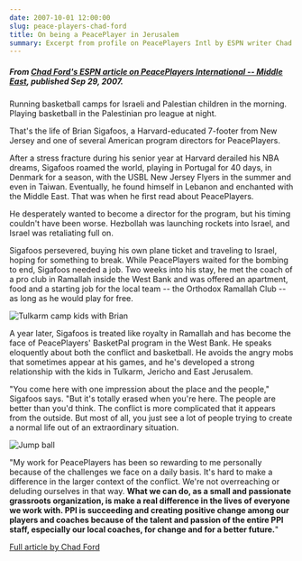 ```yaml
---
date: 2007-10-01 12:00:00
slug: peace-players-chad-ford
title: On being a PeacePlayer in Jerusalem
summary: Excerpt from profile on PeacePlayers Intl by ESPN writer Chad Ford.
---
```


##### From [Chad Ford's ESPN article on PeacePlayers International -- Middle East](https://www.espn.com/nba/columns/story?columnist=ford_chad&page=PeacePlayers), published Sep 29, 2007.

Running basketball camps for Israeli and Palestian children in the morning. Playing basketball in the Palestinian pro league at night.

That's the life of Brian Sigafoos, a Harvard-educated 7-footer from New Jersey and one of several American program directors for PeacePlayers.

After a stress fracture during his senior year at Harvard derailed his NBA dreams, Sigafoos roamed the world, playing in Portugal for 40 days, in Denmark for a season, with the USBL New Jersey Flyers in the summer and even in Taiwan. Eventually, he found himself in Lebanon and enchanted with the Middle East. That was when he first read about PeacePlayers.

He desperately wanted to become a director for the program, but his timing couldn't have been worse. Hezbollah was launching rockets into Israel, and Israel was retaliating full on.

Sigafoos persevered, buying his own plane ticket and traveling to Israel, hoping for something to break. While PeacePlayers waited for the bombing to end, Sigafoos needed a job. Two weeks into his stay, he met the coach of a pro club in Ramallah inside the West Bank and was offered an apartment, food and a starting job for the local team -- the Orthodox Ramallah Club -- as long as he would play for free.

![Tulkarm camp kids with Brian](/img/posts/pfp-tulkarm-kids.jpg)

A year later, Sigafoos is treated like royalty in Ramallah and has become the face of PeacePlayers' BasketPal program in the West Bank. He speaks eloquently about both the conflict and basketball. He avoids the angry mobs that sometimes appear at his games, and he's developed a strong relationship with the kids in Tulkarm, Jericho and East Jerusalem.

"You come here with one impression about the place and the people," Sigafoos says. "But it's totally erased when you're here. The people are better than you'd think. The conflict is more complicated that it appears from the outside. But most of all, you just see a lot of people trying to create a normal life out of an extraordinary situation.

![Jump ball](/img/posts/pfp-brian-jump-ball.jpg)

"My work for PeacePlayers has been so rewarding to me personally because of the challenges we face on a daily basis. It's hard to make a difference in the larger context of the conflict. We're not overreaching or deluding ourselves in that way. **What we can do, as a small and passionate grassroots organization, is make a real difference in the lives of everyone we work with. PPI is succeeding and creating positive change among our players and coaches because of the talent and passion of the entire PPI staff, especially our local coaches, for change and for a better future.**"

[Full article by Chad Ford](https://www.espn.com/nba/columns/story?columnist=ford_chad&page=PeacePlayers)
